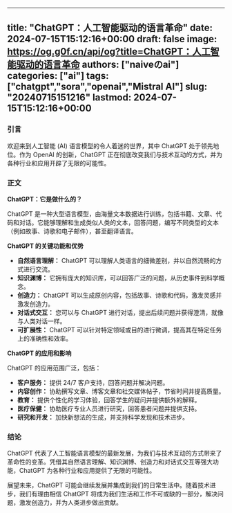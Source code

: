 
---
title: "ChatGPT：人工智能驱动的语言革命"
date: 2024-07-15T15:12:16+00:00
draft: false
image: https://og.g0f.cn/api/og?title=ChatGPT：人工智能驱动的语言革命
authors: ["naiveのai"]
categories: ["ai"]
tags: ["chatgpt","sora","openai","Mistral AI"]
slug: "20240715151216"
lastmod: 2024-07-15T15:12:16+00:00
---
### 引言

欢迎来到人工智能 (AI) 语言模型的令人着迷的世界，其中 ChatGPT 处于领先地位。作为 OpenAI 的创新，ChatGPT 正在彻底改变我们与技术互动的方式，并为各种行业和应用开辟了无限的可能性。

### 正文

**ChatGPT：它是做什么的？**

ChatGPT 是一种大型语言模型，由海量文本数据进行训练，包括书籍、文章、代码和对话。它能够理解和生成类似人类的文本，回答问题，编写不同类型的文本（例如故事、诗歌和电子邮件），甚至翻译语言。

**ChatGPT 的关键功能和优势**

* **自然语言理解：** ChatGPT 可以理解人类语言的细微差别，并以自然流畅的方式进行交流。
* **知识渊博：** 它拥有庞大的知识库，可以回答广泛的问题，从历史事件到科学概念。
* **创造力：** ChatGPT 可以生成原创内容，包括故事、诗歌和代码，激发灵感并激发创造力。
* **对话式交互：** 您可以与 ChatGPT 进行对话，提出后续问题并获得澄清，就像与人类对话一样。
* **可扩展性：** ChatGPT 可以针对特定领域或目的进行微调，提高其在特定任务上的准确性和效率。

**ChatGPT 的应用和影响**

ChatGPT 的应用范围广泛，包括：

* **客户服务：** 提供 24/7 客户支持，回答问题并解决问题。
* **内容创作：** 协助撰写文章、博客文章和社交媒体帖子，节省时间并提高质量。
* **教育：** 提供个性化的学习体验，回答学生的疑问并提供额外的解释。
* **医疗保健：** 协助医疗专业人员进行研究，回答患者问题并提供支持。
* **研究和开发：** 加快新想法的生成，并支持科学发现和技术进步。

### 结论

ChatGPT 代表了人工智能语言模型的最新发展，为我们与技术互动的方式带来了革命性的变革。凭借其自然语言理解、知识渊博、创造力和对话式交互等强大功能，ChatGPT 为各种行业和应用提供了无限的可能性。

展望未来，ChatGPT 可能会继续发展并集成到我们的日常生活中。随着技术进步，我们有理由相信 ChatGPT 将成为我们生活和工作不可或缺的一部分，解决问题，激发创造力，并为人类进步做出贡献。